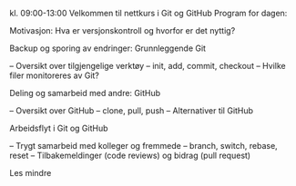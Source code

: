kl. 09:00-13:00
Velkommen til nettkurs i Git og GitHub
Program for dagen:

Motivasjon: Hva er versjonskontroll og hvorfor er det nyttig?

Backup og sporing av endringer: Grunnleggende Git

–  Oversikt over tilgjengelige verktøy
–  init, add, commit, checkout
–  Hvilke filer monitoreres av Git?

Deling og samarbeid med andre: GitHub

– Oversikt over GitHub
– clone, pull, push
– Alternativer til GitHub

Arbeidsflyt i Git og GitHub

– Trygt samarbeid med kolleger og fremmede
– branch, switch, rebase, reset
– Tilbakemeldinger (code reviews) og bidrag (pull request)

Les mindre
